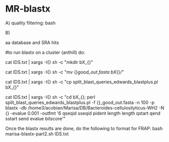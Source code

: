 # MR-blastx
A) quality filtering: bash 

B)

aa database and SRA hits

#to run blastx on a cluster (anthill) do: 

cat IDS.txt | xargs -I{} sh -c "mkdir bX_{}" 

cat IDS.txt | xargs -I{} sh -c "mv {}_good_out.fasta bX_{}/" 

cat IDS.txt | xargs -I{} sh -c "cp split_blast_queries_edwards_blastplus.pl bX_{}"

cat IDS.txt | xargs -I{} sh -c "cd bX_{}; perl split_blast_queries_edwards_blastplus.pl -f {}_good_out.fasta -n 100 -p blastx -db /home3/acobian/Marisa/DB/Bacteroides-cellulosilyticus-WH2 -N {} -evalue 0.001 -outfmt '6 qseqid sseqid pident length length qstart qend sstart send evalue bitscore'"



Once the blastx results are done, do the following to format for FRAP: bash marisa-blastx-part2.sh IDS.txt
